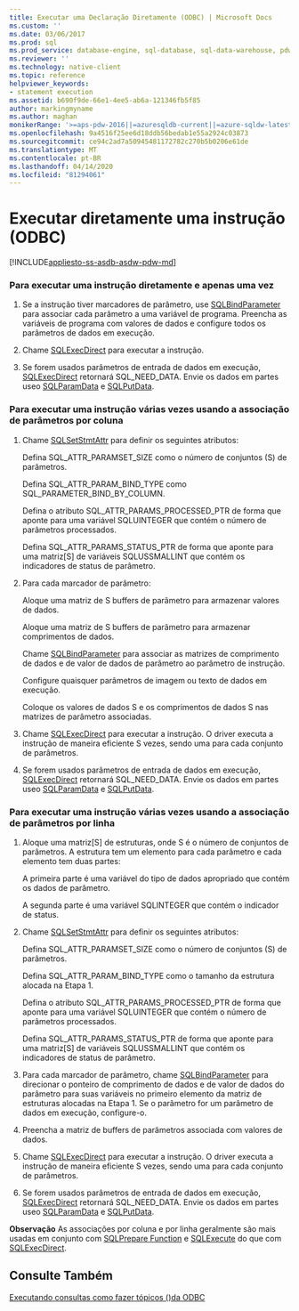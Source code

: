 ```yaml
---
title: Executar uma Declaração Diretamente (ODBC) | Microsoft Docs
ms.custom: ''
ms.date: 03/06/2017
ms.prod: sql
ms.prod_service: database-engine, sql-database, sql-data-warehouse, pdw
ms.reviewer: ''
ms.technology: native-client
ms.topic: reference
helpviewer_keywords:
- statement execution
ms.assetid: b690f9de-66e1-4ee5-ab6a-121346fb5f85
author: markingmyname
ms.author: maghan
monikerRange: '>=aps-pdw-2016||=azuresqldb-current||=azure-sqldw-latest||>=sql-server-2016||=sqlallproducts-allversions||>=sql-server-linux-2017||=azuresqldb-mi-current'
ms.openlocfilehash: 9a4516f25ee6d18ddb56bedab1e55a2924c03873
ms.sourcegitcommit: ce94c2ad7a50945481172782c270b5b0206e61de
ms.translationtype: MT
ms.contentlocale: pt-BR
ms.lasthandoff: 04/14/2020
ms.locfileid: "81294061"
---
```

# <a name="execute-a-statement-directly-odbc"></a>Executar diretamente uma instrução (ODBC)
[!INCLUDE[appliesto-ss-asdb-asdw-pdw-md](../../../includes/appliesto-ss-asdb-asdw-pdw-md.md)]

    
### <a name="to-execute-a-statement-directly-and-one-time-only"></a>Para executar uma instrução diretamente e apenas uma vez  
  
1.  Se a instrução tiver marcadores de parâmetro, use [SQLBindParameter](../../../relational-databases/native-client-odbc-api/sqlbindparameter.md) para associar cada parâmetro a uma variável de programa. Preencha as variáveis de programa com valores de dados e configure todos os parâmetros de dados em execução.  
  
2.  Chame [SQLExecDirect](https://go.microsoft.com/fwlink/?LinkId=58399) para executar a instrução.  
  
3.  Se forem usados parâmetros de entrada de dados em execução, [SQLExecDirect](https://go.microsoft.com/fwlink/?LinkId=58399) retornará SQL_NEED_DATA. Envie os dados em partes useo [SQLParamData](https://go.microsoft.com/fwlink/?LinkId=58405) e [SQLPutData](../../../relational-databases/native-client-odbc-api/sqlputdata.md).  

### <a name="to-execute-a-statement-multiple-times-by-using-column-wise-parameter-binding"></a>Para executar uma instrução várias vezes usando a associação de parâmetros por coluna  
  
1.  Chame [SQLSetStmtAttr](../../../relational-databases/native-client-odbc-api/sqlsetstmtattr.md) para definir os seguintes atributos:  
  
     Defina SQL_ATTR_PARAMSET_SIZE como o número de conjuntos (S) de parâmetros.  
  
     Defina SQL_ATTR_PARAM_BIND_TYPE como SQL_PARAMETER_BIND_BY_COLUMN.  
  
     Defina o atributo SQL_ATTR_PARAMS_PROCESSED_PTR de forma que aponte para uma variável SQLUINTEGER que contém o número de parâmetros processados.  
  
     Defina SQL_ATTR_PARAMS_STATUS_PTR de forma que aponte para uma matriz[S] de variáveis SQLUSSMALLINT que contém os indicadores de status de parâmetro.  
  
2.  Para cada marcador de parâmetro:  
  
     Aloque uma matriz de S buffers de parâmetro para armazenar valores de dados.  
  
     Aloque uma matriz de S buffers de parâmetro para armazenar comprimentos de dados.  
  
     Chame [SQLBindParameter](../../../relational-databases/native-client-odbc-api/sqlbindparameter.md) para associar as matrizes de comprimento de dados e de valor de dados de parâmetro ao parâmetro de instrução.  
  
     Configure quaisquer parâmetros de imagem ou texto de dados em execução.  
  
     Coloque os valores de dados S e os comprimentos de dados S nas matrizes de parâmetro associadas.  
  
3.  Chame [SQLExecDirect](https://go.microsoft.com/fwlink/?LinkId=58399) para executar a instrução. O driver executa a instrução de maneira eficiente S vezes, sendo uma para cada conjunto de parâmetros.  
  
4.  Se forem usados parâmetros de entrada de dados em execução, [SQLExecDirect](https://go.microsoft.com/fwlink/?LinkId=58399) retornará SQL_NEED_DATA. Envie os dados em partes useo [SQLParamData](https://go.microsoft.com/fwlink/?LinkId=58405) e [SQLPutData](../../../relational-databases/native-client-odbc-api/sqlputdata.md).  
  
### <a name="to-execute-a-statement-multiple-times-by-using-row-wise-parameter-binding"></a>Para executar uma instrução várias vezes usando a associação de parâmetros por linha  
  
1.  Aloque uma matriz[S] de estruturas, onde S é o número de conjuntos de parâmetros. A estrutura tem um elemento para cada parâmetro e cada elemento tem duas partes:  
  
     A primeira parte é uma variável do tipo de dados apropriado que contém os dados de parâmetro.  
  
     A segunda parte é uma variável SQLINTEGER que contém o indicador de status.  
  
2.  Chame [SQLSetStmtAttr](../../../relational-databases/native-client-odbc-api/sqlsetstmtattr.md) para definir os seguintes atributos:  
  
     Defina SQL_ATTR_PARAMSET_SIZE como o número de conjuntos (S) de parâmetros.  
  
     Defina SQL_ATTR_PARAM_BIND_TYPE como o tamanho da estrutura alocada na Etapa 1.  
  
     Defina o atributo SQL_ATTR_PARAMS_PROCESSED_PTR de forma que aponte para uma variável SQLUINTEGER que contém o número de parâmetros processados.  
  
     Defina SQL_ATTR_PARAMS_STATUS_PTR de forma que aponte para uma matriz[S] de variáveis SQLUSSMALLINT que contém os indicadores de status de parâmetro.  
  
3.  Para cada marcador de parâmetro, chame [SQLBindParameter](../../../relational-databases/native-client-odbc-api/sqlbindparameter.md) para direcionar o ponteiro de comprimento de dados e de valor de dados do parâmetro para suas variáveis no primeiro elemento da matriz de estruturas alocadas na Etapa 1. Se o parâmetro for um parâmetro de dados em execução, configure-o.  
  
4.  Preencha a matriz de buffers de parâmetros associada com valores de dados.  
  
5.  Chame [SQLExecDirect](https://go.microsoft.com/fwlink/?LinkId=58399) para executar a instrução. O driver executa a instrução de maneira eficiente S vezes, sendo uma para cada conjunto de parâmetros.  
  
6.  Se forem usados parâmetros de entrada de dados em execução, [SQLExecDirect](https://go.microsoft.com/fwlink/?LinkId=58399) retornará SQL_NEED_DATA. Envie os dados em partes useo [SQLParamData](https://go.microsoft.com/fwlink/?LinkId=58405) e [SQLPutData](../../../relational-databases/native-client-odbc-api/sqlputdata.md).  
  
 **Observação** As associações por coluna e por linha geralmente são mais usadas em conjunto com [SQLPrepare Function](https://go.microsoft.com/fwlink/?LinkId=59360) e [SQLExecute](https://go.microsoft.com/fwlink/?LinkId=58400) do que com [SQLExecDirect](https://go.microsoft.com/fwlink/?LinkId=58399).  
  
## <a name="see-also"></a>Consulte Também  
 [Executando consultas como fazer tópicos &#40;&#41;da ODBC](../../../relational-databases/native-client-odbc-how-to/execute-queries/executing-queries-how-to-topics-odbc.md)  
  
  
